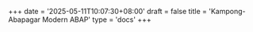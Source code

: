 +++
date = '2025-05-11T10:07:30+08:00'
draft = false
title = 'Kampong-Abapagar Modern ABAP' 
type = 'docs'
+++
